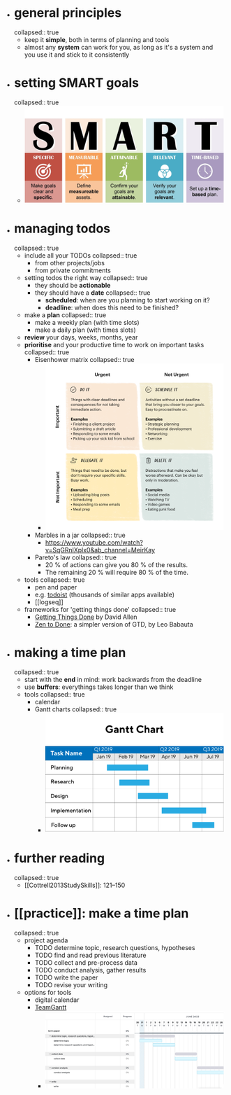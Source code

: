 - # general principles
  collapsed:: true
	- keep it **simple**, both in terms of planning and tools
	- almost any **system** can work for you, as long as it's a system and you use it and stick to it consistently
- # setting SMART goals
  collapsed:: true
	- ![smart-goals.webp](../assets/smart-goals_1685461837312_0.webp)
- # managing todos
  collapsed:: true
	- include all your TODOs
	  collapsed:: true
		- from other projects/jobs
		- from private commitments
	- setting todos the right way
	  collapsed:: true
		- they should be **actionable**
		- they should have a **date**
		  collapsed:: true
			- **scheduled**: when are you planning to start working on it?
			- **deadline**: when does this need to be finished?
	- make a **plan**
	  collapsed:: true
		- make a weekly plan (with time slots)
		- make a daily plan (with times slots)
	- **review** your days, weeks, months, year
	- **prioritise** and your productive time to work on important tasks
	  collapsed:: true
		- Eisenhower matrix
		  collapsed:: true
			- ![](../assets/image_1654765890131_0.png)
		- Marbles in a jar
		  collapsed:: true
			- https://www.youtube.com/watch?v=SqGRnlXplx0&ab_channel=MeirKay
		- Pareto's law
		  collapsed:: true
			- 20 % of actions can give you 80 % of the results.
			- The remaining 20 % will require 80 % of the time.
	- tools
	  collapsed:: true
		- pen and paper
		- e.g. [todoist](https://todoist.com/) (thousands of similar apps available)
		- [[logseq]]
	- frameworks for 'getting things done'
	  collapsed:: true
		- [Getting Things Done](https://gettingthingsdone.com/) by David Allen
		- [Zen to Done](https://zenhabits.net/zen-to-done-ztd-the-ultimate-simple-productivity-system/): a simpler version of GTD, by Leo Babauta
- # making a time plan
  collapsed:: true
	- start with the **end** in mind: work backwards from the deadline
	- use **buffers**: everythings takes longer than we think
	- tools
	  collapsed:: true
		- calendar
		- Gantt charts
		  collapsed:: true
			- ![](../assets/gantt-chart.png)
- # further reading
  collapsed:: true
	- [[Cottrell2013StudySkills]]: 121–150
- # [[practice]]: make a time plan
  collapsed:: true
	- project agenda
		- TODO determine topic, research questions, hypotheses
		- TODO find and read previous literature
		- TODO collect and pre-process data
		- TODO conduct analysis, gather results
		- TODO write the paper
		- TODO revise your writing
	- options for tools
		- digital calendar
		- [TeamGantt](https://www.teamgantt.com/)
			- ![image.png](../assets/image_1685517404107_0.png)